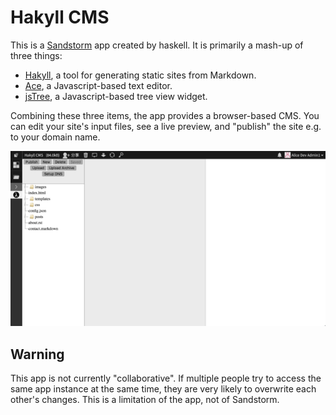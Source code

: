 # Hakyll CMS

This is a [Sandstorm](https://sandstorm.io) app created by haskell.
It is primarily a mash-up of three things:

* [Hakyll](https://jaspervdj.be/hakyll), a tool for generating static sites from Markdown.
* [Ace](http://ace.c9.io/), a Javascript-based text editor.
* [jsTree](http://www.jstree.com/), a Javascript-based tree view widget.

Combining these three items, the app provides a browser-based CMS.  You can edit
your site's input files, see a live preview, and "publish" the site e.g. to
your domain name.

![Screen shot.](app-graphics/screenshot.png "Screenshot")

## Warning

This app is not currently "collaborative".  If multiple people try to access
the same app instance at the same time, they are very likely to overwrite each
other's changes. This is a limitation of the app, not of Sandstorm.
